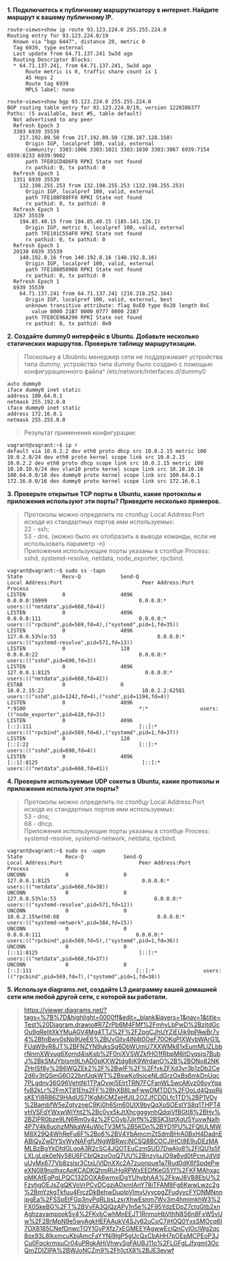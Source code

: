 **1. Подключитесь к публичному маршрутизатору в интернет. Найдите маршрут к вашему публичному IP.**  
```commandline
route-views>show ip route 93.123.224.0 255.255.224.0
Routing entry for 93.123.224.0/19
  Known via "bgp 6447", distance 20, metric 0
  Tag 6939, type external
  Last update from 64.71.137.241 5w3d ago
  Routing Descriptor Blocks:
  * 64.71.137.241, from 64.71.137.241, 5w3d ago
      Route metric is 0, traffic share count is 1
      AS Hops 2
      Route tag 6939
      MPLS label: none

route-views>show bgp 93.123.224.0 255.255.224.0
BGP routing table entry for 93.123.224.0/19, version 1220386377
Paths: (5 available, best #5, table default)
  Not advertised to any peer
  Refresh Epoch 3
  3303 6939 35539
    217.192.89.50 from 217.192.89.50 (138.187.128.158)
      Origin IGP, localpref 100, valid, external
      Community: 3303:1006 3303:1021 3303:1030 3303:3067 6939:7154 6939:8233 6939:9002
      path 7FE01CD4D6F8 RPKI State not found
      rx pathid: 0, tx pathid: 0
  Refresh Epoch 1
  1351 6939 35539
    132.198.255.253 from 132.198.255.253 (132.198.255.253)
      Origin IGP, localpref 100, valid, external
      path 7FE108F88FF0 RPKI State not found
      rx pathid: 0, tx pathid: 0
  Refresh Epoch 1
  3267 35539
    194.85.40.15 from 194.85.40.15 (185.141.126.1)
      Origin IGP, metric 0, localpref 100, valid, external
      path 7FE101C554F0 RPKI State not found
      rx pathid: 0, tx pathid: 0
  Refresh Epoch 1
  20130 6939 35539
    140.192.8.16 from 140.192.8.16 (140.192.8.16)
      Origin IGP, localpref 100, valid, external
      path 7FE188050908 RPKI State not found
      rx pathid: 0, tx pathid: 0
  Refresh Epoch 1
  6939 35539
    64.71.137.241 from 64.71.137.241 (216.218.252.164)
      Origin IGP, localpref 100, valid, external, best
      unknown transitive attribute: flag 0xE0 type 0x20 length 0xC
        value 0000 21B7 0000 0777 0000 21B7
      path 7FE0CE96A290 RPKI State not found
      rx pathid: 0, tx pathid: 0x0
```

**2. Создайте dummy0 интерфейс в Ubuntu. Добавьте несколько статических маршрутов. Проверьте таблицу маршрутизации.**  
> Поскольку в Ububntu менеджер сети не поддерживает устройства типа dummy, 
> устройство типа dummy было создано с помощью конфигурационного файла^ /etc/network/interfaces.d/dummy0  
```
auto dummy0
iface dummy0 inet static
address 100.64.0.1
netmask 255.192.0.0
iface dummy0 inet static
address 172.16.0.1
netmask 255.255.0.0
```
> Результат применения конфигурации:  
```
vagrant@vagrant:~$ ip r
default via 10.0.2.2 dev eth0 proto dhcp src 10.0.2.15 metric 100
10.0.2.0/24 dev eth0 proto kernel scope link src 10.0.2.15
10.0.2.2 dev eth0 proto dhcp scope link src 10.0.2.15 metric 100
10.10.10.0/24 dev vlan10 proto kernel scope link src 10.10.10.10
100.64.0.0/10 dev dummy0 proto kernel scope link src 100.64.0.1
172.16.0.0/16 dev dummy0 proto kernel scope link src 172.16.0.1
```

**3. Проверьте открытые TCP порты в Ubuntu, какие протоколы и приложения используют эти порты? 
Приведите несколько примеров.**  
> Протоколы можно определить по столбцу Local Address:Port исходя из стандартных портов ими используемых:  
> 22 - ssh;  
> 53 - dns. (можно было их отобразить в выводе команды, если не использовать параметр -n)  
> Приложения использующие порты указаны в столбце Process:  
> sshd, systemd-resolve, netdata, node_exporter, rpcbind.
```
vagrant@vagrant:~$ sudo ss -tapn
State             Recv-Q             Send-Q                         Local Address:Port                          Peer Address:Port             Process
LISTEN            0                  4096                                 0.0.0.0:19999                              0.0.0.0:*                 users:(("netdata",pid=668,fd=4))
LISTEN            0                  4096                                 0.0.0.0:111                                0.0.0.0:*                 users:(("rpcbind",pid=569,fd=4),("systemd",pid=1,fd=35))
LISTEN            0                  4096                           127.0.0.53%lo:53                                 0.0.0.0:*                 users:(("systemd-resolve",pid=571,fd=13))
LISTEN            0                  128                                  0.0.0.0:22                                 0.0.0.0:*                 users:(("sshd",pid=690,fd=3))
LISTEN            0                  4096                               127.0.0.1:8125                               0.0.0.0:*                 users:(("netdata",pid=668,fd=42))
ESTAB             0                  0                                  10.0.2.15:22                                10.0.2.2:62581             users:(("sshd",pid=1242,fd=4),("sshd",pid=1194,fd=4))
LISTEN            0                  4096                                       *:9100                                     *:*                 users:(("node_exporter",pid=618,fd=3))
LISTEN            0                  4096                                    [::]:111                                   [::]:*                 users:(("rpcbind",pid=569,fd=6),("systemd",pid=1,fd=37))
LISTEN            0                  128                                     [::]:22                                    [::]:*                 users:(("sshd",pid=690,fd=4))
LISTEN            0                  4096                                   [::1]:8125                                  [::]:*                 users:(("netdata",pid=668,fd=41))
```

**4. Проверьте используемые UDP сокеты в Ubuntu, какие протоколы и приложения используют эти порты?**  
> Протоколы можно определить по столбцу Local Address:Port исходя из стандартных портов ими используемых:  
> 53 - dns;  
> 68 - dhcp.  
> Приложения использующие порты указаны в столбце Process:  
> systemd-resolve, systemd-network, netdata, rpcbind.
```
vagrant@vagrant:~$ sudo ss -uapn
State              Recv-Q             Send-Q                          Local Address:Port                         Peer Address:Port            Process
UNCONN             0                  0                                   127.0.0.1:8125                              0.0.0.0:*                users:(("netdata",pid=668,fd=38))
UNCONN             0                  0                               127.0.0.53%lo:53                                0.0.0.0:*                users:(("systemd-resolve",pid=571,fd=12))
UNCONN             0                  0                              10.0.2.15%eth0:68                                0.0.0.0:*                users:(("systemd-network",pid=384,fd=15))
UNCONN             0                  0                                     0.0.0.0:111                               0.0.0.0:*                users:(("rpcbind",pid=569,fd=5),("systemd",pid=1,fd=36))
UNCONN             0                  0                                       [::1]:8125                                 [::]:*                users:(("netdata",pid=668,fd=37))
UNCONN             0                  0                                        [::]:111                                  [::]:*                users:(("rpcbind",pid=569,fd=7),("systemd",pid=1,fd=38))
```

**5. Используя diagrams.net, создайте L3 диаграмму вашей домашней сети или любой другой сети, с которой вы работали.**  
> https://viewer.diagrams.net/?tags=%7B%7D&highlight=0000ff&edit=_blank&layers=1&nav=1&title=Test%20Diagram.drawio#R7ZrPb6M4FMf%2FmhyLbPwD%2BzjtdGcOu9qReljtXkYMuAGV4Mg4TTJ%2F%2FZpgCJhUYZiEUik9pPAwBr7v4%2BfnBwv0sNp9UeE6%2BUvGIlv4IN4t0OeF70OKgPlXWvbWArG1LFUaW9vR8JT%2BFNZYN9uksSg6DbWUmU7XXWMk81xEumMLlZLbbrNnmXWvug6Xomd4isKsb%2F0njXVSWZkfHO1fRbpM6itDyqsjq7BubJ%2BkSMJYblsm9LhAD0pKXW2tdg8iK9WrdanO%2B%2BONo82NKZHrISf8y%2B6WQZEk2%2F%2BwIF%2F%2FfvkZFXd3vr3b1zDb2Ce2d6v3tQSmG6O22bnfJqkWT%2BswKo9sjceNLdGrzOxBs6mkDnUqc7PLgdnv36G96VehtNi1TPaOvwi5ElrtTRN7FCFanWL5wcAKvz06oyYqafvB2kLr%2FmXT81Ehs2FF%2BhXB8LwFwwDMTDD%2FOoLd4QspRjjsKEYI8RB6Z9HAdUS71KgMiCMZeHfJIL2OZJfCDDLfc1TD%2BP1VOy%2BambfW5eZqtyzneC9Ki0h6Sm60UIX9byQqXoSOEstYS8q1THPT4vHVSFdYWxwWiYht2%2Bc0yx5kJtXhcgggynhQdqiVfBGtI8%2BHv%2BZIPR0bze9LN6Rm0v4z%2FCGyb7JIrfN%2BSK3lqtXgU5YuywNalh4P7V4k8uohzMNkaW4uWicTV3M%2B5KDn%2BYD1PU%2FQtULMWM8X29Q4WhReFu6F%2Bo6%2BV4YbAmcmZtSdmBHrA0BxH4DadnEABiQyZwDYSvWyNAFgfUNgWBRwcjNCSQ8BCOCJIHCt8E9uDEzMAMLBzBgYkDfdGLgoA3R2cSC4JQOTEuCzmSUD7DwAIo8%2FlQU1s5fLXLgLpk0eNy58U6FCblQkzoOoQ7UU%2BnzyIuJO9a6vd0tPcmJdVduUyMx677Vb8zslsr3CtxLiVlDnXXc2A7zuonpue1a7Rud0dK6fSpdePweXN089noIhxcApKCADKQhmRUHgRPWxEEDfKeG5Yf%2FKFMAhxacpMKAfEgPqLPQC132DOXA6wmxiDgYUhybhAA%2FkwJ8VB8EbU%2FzvhgOEJsZgQKVoVrPCvDCgziAOxmIAnY78iTFAM8Fg6KwwLwzc2g%2BmYzkgTkfuu4FrczDkBehwDuplpVlmvUyycpgZFudyvcFYONMNnnjpgEa%2FSSpEtFGp3nvPqRLbsLzsrXhwEsnm7Wv3m4hmimkhW3%2FX0SkeBG%2FT%2BVvFA3QiQzAPy1n5e%2F95YdzEDpZ7ctgGtb2xnAghzavampook5v4%2FKvbCwhMnEEJT1RnmoHbVthN8S6n8FxW5vUw%2F2BrMpN9e5wyAgkHEFAAukV4SJy62uCoC7jHOQ0YxsSMOcq6I7OX8185CNefDnwcTOY1GyPXfz7xEGMEEYAgwwEciQnCyIOcIWg2qc8ox93L8IkxmcuKbjAmcFaYYNj9lgP5gUcQxCbAHH7pOEpMCPEoP3JCu0FqckrmsuCr04uPRgkAHjVhwySgFAUBJ11o%2FLGFgLJfxgml3OcQmZDlZIPA%2BWJoNCZm9%2Fh1ctX8%2BJE3evwf